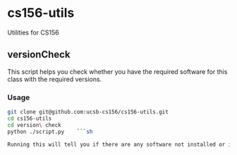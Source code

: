 # cs156-utils
Utilities for CS156

## versionCheck

This script helps you check whether you have the required software for this class with the required versions.

### Usage

   ```sh
   git clone git@github.com:ucsb-cs156/cs156-utils.git
   cd cs156-utils
   cd version\ check
   python ./script.py    ```sh

Running this will tell you if there are any software not installed or if there is any mismatched software.
